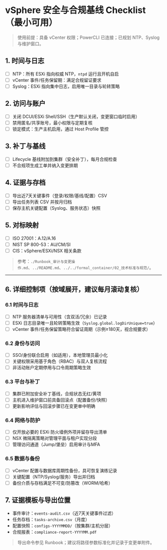 # vSphere 安全与合规基线 Checklist（最小可用）

> 使用前提：具备 vCenter 权限；PowerCLI 已连接；已规划 NTP、Syslog 与维护窗口。

## 1. 时间与日志

- [ ] NTP：所有 ESXi 指向权威 NTP，`ntpd` 运行且开机自启
- [ ] vCenter 事件/任务保留期：满足合规留证要求
- [ ] Syslog：ESXi 指向集中日志，启用唯一目录与轮转策略

## 2. 访问与账户

- [ ] 关闭 DCUI/ESXi Shell/SSH（生产默认关闭，变更窗口临时启用）
- [ ] 禁用匿名/共享账号，最小权限与定期复核
- [ ] 锁定模式：生产主机启用，通过 Host Profile 管控

## 3. 补丁与基线

- [ ] Lifecycle 基线附加到集群（安全补丁），每月合规检查
- [ ] 不合规项生成工单并纳入变更排期

## 4. 证据与存档

- [ ] 导出近7天关键事件（登录/权限/基线/配置）CSV
- [ ] 导出任务列表 CSV 并按月归档
- [ ] 保存主机关键配置（Syslog、服务状态）快照

## 5. 对标映射

- [ ] ISO 27001：A.12/A.16
- [ ] NIST SP 800-53：AU/CM/SI
- [ ] CIS：vSphere/ESXi/NSX 相关条款

> 参考：`./Runbook_审计与变更操作.md`、`../README.md`、`../../formal_container/02_技术标准与规范/`。

---

## 6. 详细控制项（按域展开，建议每月滚动复核）

### 6.1 时间与日志

- [ ] NTP 服务器清单与可用性（含双活/冗余）已记录
- [ ] ESXi 日志目录唯一且轮转策略生效（`Syslog.global.logDirUnique=true`）
- [ ] vCenter 事件/任务保留策略符合留证周期（示例≥180天，视合规要求）

### 6.2 身份与访问

- [ ] SSO/身份联合启用（如适用），本地管理员最小化
- [ ] 关键权限采用基于角色（RBAC）与双人复核流程
- [ ] 非活动账户定期停用与口令周期策略生效

### 6.3 平台与补丁

- [ ] 集群已附加安全补丁基线，合规状态无红/黄项
- [ ] 主机进入维护窗口前具备回滚点（配置备份/快照）
- [ ] 更新影响评估与回滚步骤已在变更单中明确

### 6.4 网络与防护

- [ ] 仅开放必要的 ESXi 防火墙例外项并留存导出清单
- [ ] NSX 微隔离策略对管理平面与租户实现分段
- [ ] 管理访问通道（Jump/堡垒）启用审计与MFA

### 6.5 数据与备份

- [ ] vCenter 配置与数据库周期性备份，具可恢复演练记录
- [ ] 关键配置（NTP/Syslog/服务）导出并归档
- [ ] 备份介质与存档满足不可变/防篡改（WORM/哈希）

## 7. 证据模板与导出位置

- 事件审计：`events-audit.csv`（近7天关键事件过滤）
- 任务存档：`tasks-archive.csv`（月度）
- 配置快照：`configs-YYYYMMDD/`（按集群/主机分层）
- 合规报表：`compliance-report-YYYYMM.pdf`

> 导出命令参见 Runbook；建议将路径参数标准化并记录于变更单附件。
